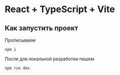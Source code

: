 # React + TypeScript + Vite

## Как запустить проект

Прописываем
``````
npm i
``````
После для локальной разработки пишем 
``````
npm run dev
``````
